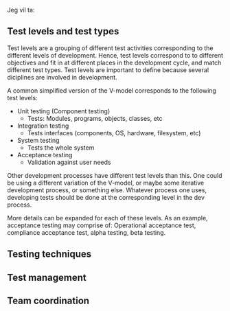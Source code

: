 Jeg vil ta:

## Test levels and test types

Test levels are a grouping of different test activities corresponding to the different levels of development.
Hence, test levels correspond to to different objectives and fit in at different places in the development cycle, and match different test types.
Test levels are important to define because several diciplines are involved in development.

A common simplified version of the V-model corresponds to the following test levels:
* Unit testing (Component testing)
  * Tests: Modules, programs, objects, classes, etc
* Integration testing
  * Tests interfaces (components, OS, hardware, filesystem, etc)
* System testing
  * Tests the whole system
* Acceptance testing
  * Validation against user needs

Other development processes have different test levels than this.
One could be using a different variation of the V-model, or maybe some iterative development process, or something else.
Whatever process one uses, developing tests should be done at the corresponding level in the dev process.

More details can be expanded for each of these levels.
As an example, acceptance testing may comprise of: Operational acceptance test, compliance acceptance test, alpha testing, beta testing.

## Testing techniques

## Test management

## Team coordination
